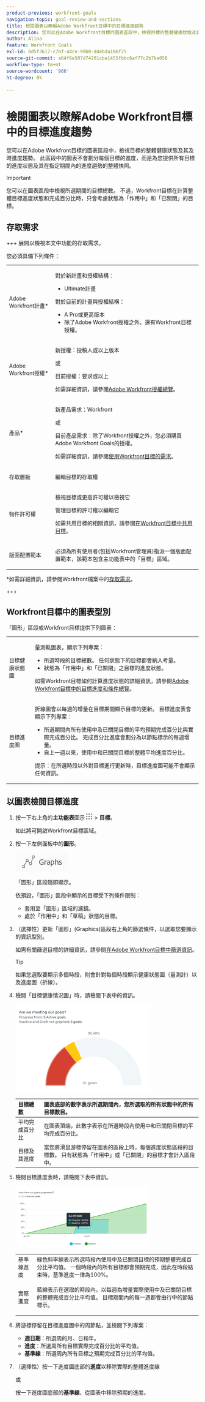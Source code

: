 ```yaml
---
product-previous: workfront-goals
navigation-topic: goal-review-and-sections
title: 檢閱圖表以瞭解Adobe Workfront目標中的目標進度趨勢
description: 您可以在Adobe Workfront目標的圖表區段中，檢視目標的整體健康狀態及其及時進度趨勢。 此區段中的圖表不會劃分每個目標的進度，而是為您提供所有目標的進度狀態及其在指定期間內的進度趨勢的整體快照。
author: Alina
feature: Workfront Goals
exl-id: 8d5f3617-c7bf-44ce-99b0-d4ebda106f25
source-git-commit: a64f6e507d74201cba1455fbbc6af77c2b7ba058
workflow-type: tm+mt
source-wordcount: '966'
ht-degree: 0%

---
```


# 檢閱圖表以瞭解Adobe Workfront目標中的目標進度趨勢

<!--Audited for P&P only: 4/2025-->

您可以在Adobe Workfront目標的圖表區段中，檢視目標的整體健康狀態及其及時進度趨勢。 此區段中的圖表不會劃分每個目標的進度，而是為您提供所有目標的進度狀態及其在指定期間內的進度趨勢的整體快照。

>[!IMPORTANT]
>
>您可以在圖表區段中檢視所選期間的目標總數。 不過，Workfront目標在計算整體目標進度狀態和完成百分比時，只會考慮狀態為「作用中」和「已關閉」的目標。

## 存取需求

+++ 展開以檢視本文中功能的存取需求。

您必須具備下列條件：

<table style="table-layout:auto">
<col>
</col>
<col>
</col>
<tbody>
 <tr> 
   <td role="rowheader">Adobe Workfront計畫*</td> 
   <td> 
   <p>對於新計畫和授權結構：
  <ul><li>Ultimate計畫 </li></ul>
   </p>
<p>對於目前的計畫與授權結構： 
<ul><li> A Pro或更高版本 </li>
  <li>除了Adobe Workfront授權之外，還有Workfront目標授權。</li></ul></p>
   </td>  
  </tr>
 <tr>
 <td role="rowheader">Adobe Workfront授權*</td>
 <td>
 <p>新授權：投稿人或以上版本</p>
 或
 <p>目前授權：要求或以上</p> <p>如需詳細資訊，請參閱<a href="../../administration-and-setup/add-users/access-levels-and-object-permissions/wf-licenses.md" class="MCXref xref">Adobe Workfront授權總覽</a>。</p> </td>
 </tr>
 <tr>
 <td role="rowheader">產品*</td>
 <td>
    <p> 新產品需求：Workfront</p>
    或
    <p>目前產品需求：除了Workfront授權之外，您必須購買Adobe Workfront Goals的授權。 </p> <p>如需詳細資訊，請參閱<a href="../../workfront-goals/goal-management/access-needed-for-wf-goals.md" class="MCXref xref">使用Workfront目標的需求</a>。 </p> </td>
 </tr>
 <tr>
 <td role="rowheader"><p>存取層級</p></td>
 <td> <p>編輯目標的存取權</p> </td>
 </tr>
 <tr data-mc-conditions="">
 <td role="rowheader">物件許可權</td>
 <td>
  <div>
  <p>檢視目標或更高許可權以檢視它</p>
  <p>管理目標的許可權以編輯它</p>
  <p>如需共用目標的相關資訊，請參閱<a href="../../workfront-goals/workfront-goals-settings/share-a-goal.md" class="MCXref xref">在Workfront目標中共用目標</a>。 </p>
  </div> </td>
 </tr>
 <tr>
   <td role="rowheader"><p>版面配置範本</p></td>
   <td> <p>必須為所有使用者(包括Workfront管理員)指派一個版面配置範本，該範本包含主功能表中的「目標」區域。 </p>  
</td>
  </tr>
</tbody>
</table>

*如需詳細資訊，請參閱Workfront檔案中的[存取需求](/help/quicksilver/administration-and-setup/add-users/access-levels-and-object-permissions/access-level-requirements-in-documentation.md)。

+++

## Workfront目標中的圖表型別

「圖形」區段或Workfront目標提供下列圖表：

<table style="table-layout:auto"> 
 <col> 
 <col> 
 <tbody> 
  <tr> 
   <td role="rowheader">目標健康狀態圖</td> 
   <td> <p>量測軌圖表，顯示下列專案：</p> 
    <ul> 
     <li>所選時段的目標總數。 任何狀態下的目標都會納入考量。 </li> 
     <li>狀態為「作用中」和「已關閉」之目標的進度狀態。</li> 
    </ul> <p>如需Workfront目標如何計算進度狀態的詳細資訊，請參閱<a href="../../workfront-goals/goal-management/calculate-goal-progress.md" class="MCXref xref">Adobe Workfront目標中的目標進度和條件總覽</a>。</p> </td> 
  </tr> 
  <tr> 
   <td role="rowheader">目標進度圖</td> 
   <td> <p>折線圖會以每週的增量在目標期間顯示目標的更新。 目標進度表會顯示下列專案：</p> 
    <ul> 
     <li>所選期間內所有使用中及已關閉目標的平均預期完成百分比與實際完成百分比。 完成百分比進度會劃分為以節點標示的每週增量。 </li> 
     <li>自上一週以來，使用中和已關閉目標的整體平均進度百分比。 </li> 
    </ul> <p>提示：在所選時段以外對目標進行更新時，目標進度圖可能不會顯示任何資訊。 </p> </td> 
  </tr> 
 </tbody> 
</table>

## 以圖表檢閱目標進度

1. 按一下右上角的&#x200B;**主功能表**&#x200B;圖示![主功能表圖示](assets/main-menu-icon.png) > **目標**。

   <!-- Add this when Shell is available to all: or (if available), click the **Main Menu** icon ![Main menu icon](../goal-review-and-workfront-goals-sections/assets/three-line-main-menu-icon.png) in the upper-left corner)
   -->

   如此將可開啟Workfront目標區域。

1. 按一下左側面板中的&#x200B;**圖形**。

   ![圖表在左側面板](assets/graphs-in-left-panel.png)

   「圖形」區段隨即顯示。

   依預設，「圖形」區段中顯示的目標受下列條件限制：

   * 套用至「圖形」區域的濾鏡。
   * 處於「作用中」和「草稿」狀態的目標。

1. （選擇性）更新「圖形」(Graphics)區段右上角的篩選條件，以選取您要顯示的資訊型別。

   如需有關篩選目標的詳細資訊，請參閱[在Adobe Workfront目標中篩選資訊](../../workfront-goals/goal-management/filter-information-wf-goals.md)。

   >[!TIP]
   >
   >如果您選取要顯示多個時段，則會針對每個時段顯示健康狀態圖（量測計）以及進度圖（折線）。

1. 檢閱「目標健康情況圖」時，請檢閱下表中的資訊。

   ![量測軌圖表](assets/gauge-graph-wf-align-350x230.png)

   | 目標總數 | 圖表底部的數字表示所選期間內，您所選取的所有狀態中的所有目標數目。 |
   |---|---|
   | 平均完成百分比 | 在圖表頂端，此數字表示在所選時段內使用中和已關閉目標的平均完成百分比。 |
   | 目標及其進度 | 當您將滑鼠游標停留在圖表的區段上時，每個進度狀態區段的目標數。 只有狀態為「作用中」或「已關閉」的目標才會計入區段中。 |


1. 檢閱目標進度表時，請檢閱下表中資訊。

   ![線圖](assets/line-graph-wf-align-350x161.png)

   <table style="table-layout:auto"> 
    <col> 
    <col> 
    <tbody> 
     <tr> 
      <td>基準線進度</td> 
      <td>綠色斜率線表示所選時段內使用中及已關閉目標的預期整體完成百分比平均值。 一個時段內的所有目標都會預期完成，因此在時段結束時，基準進度一律為100%。 </td> 
     </tr> 
     <tr> 
      <td>實際進度</td> 
      <td> <p>藍線表示在選取的時段內，以每週為增量實際使用中及已關閉目標的整體完成百分比平均值。 目標期間內的每一週都會由行中的節點標示。 </p> </td> 
     </tr> 
    </tbody> 
   </table>

1. 將游標停留在目標進度圖中的周節點，並檢閱下列專案：

   * **週日期**：所選周的月、日和年。
   * **進度**：所選周所有目標實際完成百分比的平均值。
   * **基準線**：所選周內所有目標之預期完成百分比的平均值。

1. （選擇性）按一下進度圖底部的&#x200B;**進度**&#x200B;以移除實際的整體進度線

   或

   按一下進度圖底部的&#x200B;**基準線**，從圖表中移除預期的進度。

 
